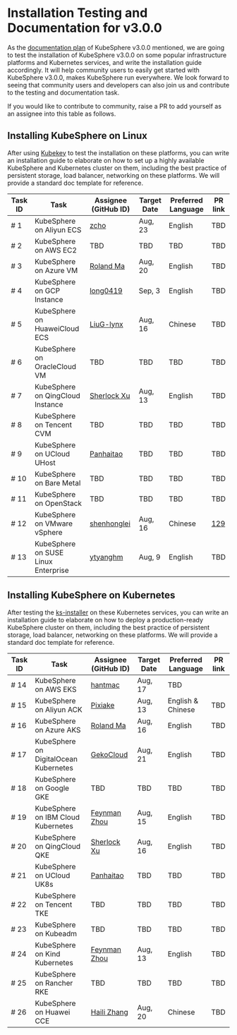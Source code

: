 # Installation Testing and Documentation for v3.0.0

As the [documentation plan](https://github.com/kubesphere/website/issues/113) of KubeSphere v3.0.0 mentioned, we are going to test the installation of KubeSphere v3.0.0 on some popular infrastructure platforms and Kubernetes services, and write the installation guide accordingly. It will help community users to easily get started with KubeSphere v3.0.0, makes KubeSphere run everywhere. We look forward to seeing that community users and developers can also join us and contribute to the testing and documentation task.

If you would like to contribute to community, raise a PR to add yourself as an assignee into this table as follows.

## Installing KubeSphere on Linux

After using [Kubekey](https://github.com/kubesphere/kubekey) to test the installation on these platforms, you can write an installation guide to elaborate on how to set up a highly available KubeSphere and Kubernetes cluster on them, including the best practice of persistent storage, load balancer, networking on these platforms. We will provide a standard doc template for reference.

| Task ID | Task | Assignee (GitHub ID) | Target Date | Preferred Language | PR link |
| --- | --- | --- | --- | --- | --- |
| # 1 | KubeSphere on Aliyun ECS | [zcho](https://github.com/zhuch-h)  | Aug, 23 | English | TBD |
| # 2 | KubeSphere on AWS EC2 | TBD  | TBD | TBD | TBD |
| # 3 | KubeSphere on Azure VM | [Roland Ma](https://github.com/RolandMa1986) | Aug, 20 | English | TBD |
| # 4 | KubeSphere on GCP Instance | [long0419](https://github.com/long0419)  | Sep, 3 | English | TBD |
| # 5 | KubeSphere on HuaweiCloud ECS | [LiuG-lynx](https://github.com/LiuG-lynx)  | Aug, 16 | Chinese | TBD |
| # 6 | KubeSphere on OracleCloud VM | TBD  | TBD | TBD | TBD |
| # 7 | KubeSphere on QingCloud Instance |  [Sherlock Xu](https://github.com/Sherlock113) | Aug, 13 | English | TBD |
| # 8 | KubeSphere on Tencent CVM | TBD  | TBD | TBD | TBD |
| # 9 | KubeSphere on UCloud UHost | [Panhaitao](https://github.com/panhaitao)  | TBD | TBD | TBD |
| # 10 | KubeSphere on Bare Metal | TBD  | TBD | TBD | TBD |
| # 11 | KubeSphere on OpenStack | TBD  | TBD | TBD | TBD |
| # 12 | KubeSphere on VMware vSphere | [shenhonglei](https://github.com/shenhonglei)  | Aug, 16 | Chinese | [129](https://github.com/kubesphere/website/pull/129) |
| # 13 | KubeSphere on SUSE Linux Enterprise | [ytyanghm](https://github.com/ytyanghm)  | Aug, 9 | English | TBD |

## Installing KubeSphere on Kubernetes

After testing the [ks-installer](https://github.com/kubesphere/ks-installer) on these Kubernetes services, you can write an installation guide to elaborate on how to deploy a production-ready KubeSphere cluster on them, including the best practice of persistent storage, load balancer, networking on these platforms. We will provide a standard doc template for reference.

| Task ID | Task | Assignee (GitHub ID) | Target Date | Preferred Language | PR link |
| --- | --- | --- | --- | --- | --- |
| # 14 | KubeSphere on AWS EKS | [hantmac](https://github.com/hantmac)  | Aug, 17 | TBD |
| # 15 | KubeSphere on Aliyun ACK | [Pixiake](https://github.com/pixiake) | Aug, 13 | English & Chinese | TBD |
| # 16 | KubeSphere on Azure AKS | [Roland Ma](https://github.com/RolandMa1986) | Aug, 16 | English | TBD |
| # 17 | KubeSphere on DigitalOcean Kubernetes | [GekoCloud](https://github.com/GekoCloud) | Aug, 21  | English | TBD |
| # 18 | KubeSphere on Google GKE | TBD  | TBD | TBD | TBD |
| # 19 | KubeSphere on IBM Cloud Kubernetes | [Feynman Zhou](https://github.com/FeynmanZhou)  | Aug, 15 | English | TBD |
| # 20 | KubeSphere on QingCloud QKE | [Sherlock Xu](https://github.com/Sherlock113) | Aug, 16 | English | TBD |
| # 21 | KubeSphere on UCloud UK8s | [Panhaitao](https://github.com/panhaitao) | TBD | TBD | TBD |
| # 22 | KubeSphere on Tencent TKE | TBD  | TBD | TBD | TBD |
| # 23 | KubeSphere on Kubeadm | TBD  | TBD | TBD | TBD |
| # 24 | KubeSphere on Kind Kubernetes | [Feynman Zhou](https://github.com/FeynmanZhou)  | Aug, 13 | English | TBD |
| # 25 | KubeSphere on Rancher RKE | TBD  | TBD | TBD | TBD |
| # 26 | KubeSphere on Huawei CCE | [Haili Zhang](https://github.com/webup)  | Aug, 20 | Chinese | TBD |
